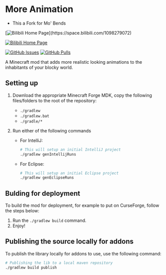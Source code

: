 # More Animation 


- This a Fork for Mo' Bends



[![Bilibili Home Page](https://img.shields.io/badge/My%20Bilibili%20Home%20Page-SUBSCRIBE%20ME-blue.svg?style=flat-square(https://www.bilibili.com/favicon.ico))](https://space.bilibili.com/1098279072)


[![Bilibili Home Page](https://www.bilibili.com/favicon.ico)](https://space.bilibili.com/1098279072)


[![GitHub Issues](https://img.shields.io/badge/Github%20Issues-0%20Open-brightgreen.svg?style=flat-square)](https://github.com/At87668/MoreAnimation/isseus)
[![GitHub Pulls](https://img.shields.io/badge/Github%20Pulls-0%20Pull%20requests-brightgreen.svg?style=flat-square)](https://github.com/At87668/MoreAnimation/pulls)

A Minecraft mod that adds more realistic looking animations to the inhabitants of your blocky world.

## Setting up
1. Download the appropriate Minecraft Forge MDK, copy the following files/folders to the root of the repository:
    - `./gradlew`
    - `./gradlew.bat`
    - `./gradle/*`
    
2. Run either of the following commands
    - For IntelliJ:
        ```bash
        # This will setup an initial IntelliJ project
        ./gradlew genIntellijRuns
        ```
    - For Eclipse:
        ```bash
        # This will setup an initial Eclipse project
        ./gradlew genEclipseRuns
        ```

## Bulding for deployment
To build the mod for deployment, for example to put on CurseForge, follow the steps below:
1. Run the `./gradlew build` command.
2. Enjoy!

## Publishing the source locally for addons
To publish the library locally for addons to use, use the following command:
```bash
# Publishing the lib to a local maven repository
./gradlew build publish
```
